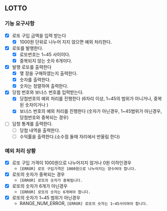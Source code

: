 ## LOTTO

### 기능 요구사항 

-[x] 로또 구입 금액을 입력 받는다
    - [x] 1000원 단위로 나누어 지지 않으면 예외 처리한다.

-[x] 로또를 발행한다.  
    -[x] 로또번호는 1~45 사이이다.  
    -[x] 중복되지 않는 숫자 6개이다.  

-[x] 발행 로또를 출력한다
    - [x] 몇 장을 구매하였는지 출력한다.
    - [x] 숫자를 출력한다. 
    - [x] 숫자는 정렬하여 출력한다.

-[x] 당첨 번호와 보너스 번호를 입력받는다.
    - [x] 당첨번호의 예외 처리를 진행한다 (6자리 이상, 1~45의 범위가 아니거나, 중복된 숫자이거나 )
    - [x] 보너스 번호의 예외 처리를 진행한다 (숫자가 아닌경우, 1~45범위가 아닌경우, 당첨번호와 중복되는 경우)

- [ ] 담청 통계를 출력한다.
    -[ ] 당첨 내역을 출력한다.
    -[ ] 수익률을 출력한다.(소수점 둘때 자리에서 반올림 한다)

### 예외 처리 상황 
- [X] 로또 구입 가격이 1000원으로 나누어지지 않거나 0원 이하인경우
    - `[ERROR] 로또 구입가격은 1000원으로 나누어지는 양수여야 합니다.`
- [x] 로또의 숫자가 중복되는 경우
  -  `[ERROR] 로또의 숫자가 중복됩니다.`
- [x] 로또의 숫자가 6개가 아닌경우
  - `[ERROR] 로또의 숫자는 6개여야 합니다.`
- [x] 로또의 숫자가 1~45 범위가 아닌경우
    - RANGE_NUM_ERROR, `[ERROR] 로또의 숫자는 1~45사이여야 합니다.`